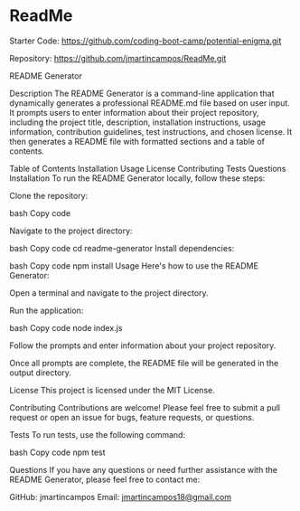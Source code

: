 # ReadMe

Starter Code: 
https://github.com/coding-boot-camp/potential-enigma.git

Repository:
https://github.com/jmartincampos/ReadMe.git

README Generator

Description
The README Generator is a command-line application that dynamically generates a professional README.md file based on user input. It prompts users to enter information about their project repository, including the project title, description, installation instructions, usage information, contribution guidelines, test instructions, and chosen license. It then generates a README file with formatted sections and a table of contents.

Table of Contents
Installation
Usage
License
Contributing
Tests
Questions
Installation
To run the README Generator locally, follow these steps:

Clone the repository:

bash
Copy code

Navigate to the project directory:

bash
Copy code
cd readme-generator
Install dependencies:

bash
Copy code
npm install
Usage
Here's how to use the README Generator:

Open a terminal and navigate to the project directory.

Run the application:

bash
Copy code
node index.js

Follow the prompts and enter information about your project repository.

Once all prompts are complete, the README file will be generated in the output directory.

License
This project is licensed under the MIT License.

Contributing
Contributions are welcome! Please feel free to submit a pull request or open an issue for bugs, feature requests, or questions.

Tests
To run tests, use the following command:

bash
Copy code
npm test

Questions
If you have any questions or need further assistance with the README Generator, please feel free to contact me:

GitHub: jmartincampos
Email: jmartincampos18@gmail.com
